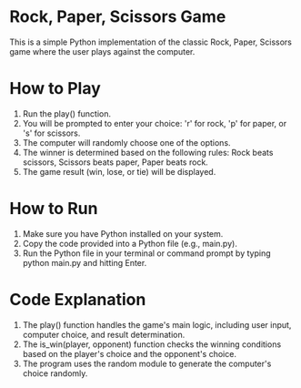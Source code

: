 # Rock, Paper, Scissors Game
This is a simple Python implementation of the classic Rock, Paper, Scissors game where the user plays against the computer.

# How to Play
1. Run the play() function.
2. You will be prompted to enter your choice: 'r' for rock, 'p' for paper, or 's' for scissors.
3. The computer will randomly choose one of the options.
4. The winner is determined based on the following rules:
     Rock beats scissors,
     Scissors beats paper,
     Paper beats rock.
5. The game result (win, lose, or tie) will be displayed.
# How to Run
1. Make sure you have Python installed on your system.
2. Copy the code provided into a Python file (e.g., main.py).
3. Run the Python file in your terminal or command prompt by typing python main.py and hitting Enter.
# Code Explanation
1. The play() function handles the game's main logic, including user input, computer choice, and result determination.
2. The is_win(player, opponent) function checks the winning conditions based on the player's choice and the opponent's choice.
3. The program uses the random module to generate the computer's choice randomly.
